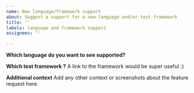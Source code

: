 ```yaml
---
name: New language/framework support
about: Suggest a support for a new language and/or test framework
title: ''
labels: language and framework support
assignees: ''

---
```


**Which language do you want to see supported?**

**Which test framework ?**
A link to the framework would be super useful :)

**Additional context**
Add any other context or screenshots about the feature request here.
